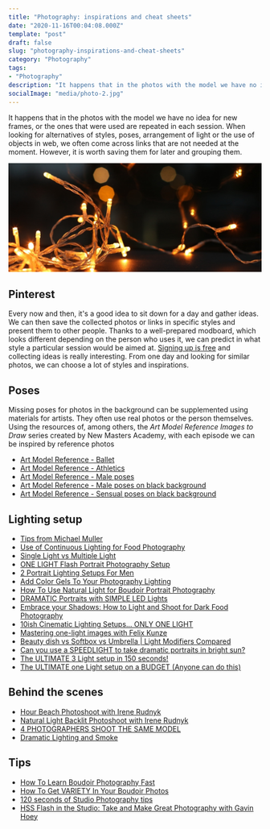 ```yaml
---
title: "Photography: inspirations and cheat sheets"
date: "2020-11-16T00:04:08.000Z"
template: "post"
draft: false
slug: "photography-inspirations-and-cheat-sheets"
category: "Photography"
tags:
- "Photography"
description: "It happens that in the photos with the model we have no idea for new frames, or the ones that were used are repeated in each session. When looking for alternatives of styles, poses, arrangement of light or the use of objects in web, we often come across links that are not needed at the moment. However, it is worth saving them for later and grouping them"
socialImage: "media/photo-2.jpg"
---
```

It happens that in the photos with the model we have no idea for new frames, or the ones that were used are repeated in each session. When looking for alternatives of styles, poses, arrangement of light or the use of objects in web, we often come across links that are not needed at the moment. However, it is worth saving them for later and grouping them.

![Photography: inspirations and cheat sheets](/media/photo-2.jpg)

## Pinterest

Every now and then, it's a good idea to sit down for a day and gather ideas. We can then save the collected photos or links in specific styles and present them to other people. Thanks to a well-prepared modboard, which looks different depending on the person who uses it, we can predict in what style a particular session would be aimed at. [Signing up is free](https://pinterest.com) and collecting ideas is really interesting. From one day and looking for similar photos, we can choose a lot of styles and inspirations.

## Poses

Missing poses for photos in the background can be supplemented using materials for artists. They often use real photos or the person themselves. Using the resources of, among others, the _Art Model Reference Images to Draw_ series created by New Masters Academy, with each episode we can be inspired by reference photos
- [Art Model Reference - Ballet](https://www.youtube.com/watch?v=rWbeelH9eCA)
- [Art Model Reference - Athletics](https://www.youtube.com/watch?v=mNNSwITdPIM)
- [Art Model Reference - Male poses](https://www.youtube.com/watch?v=tPLRJrlq7x0)
- [Art Model Reference - Male poses on black background](https://www.youtube.com/watch?v=a7gmb1Ba8WA)
- [Art Model Reference - Sensual poses on black background](https://www.youtube.com/watch?v=hXVnwARYmqo)


## Lighting setup

- [Tips from Michael Muller](https://www.youtube.com/watch?v=Z4eVEmcBwxk)
- [Use of Continuous Lighting for Food Photography](https://www.youtube.com/watch?v=JIcV06atCPY)
- [Single Light vs Multiple Light](https://youtu.be/2QHe1SRoTDQ)
- [ONE LIGHT Flash Portrait Photography Setup](https://youtu.be/L8Zd_jFJvqs)
- [2 Portrait Lighting Setups For Men](https://youtu.be/L199IpvSsRI)
- [Add Color Gels To Your Photography Lighting](https://youtu.be/2MyvV1BQmps)
- [How To Use Natural Light for Boudoir Portrait Photography](https://www.youtube.com/watch?v=8ZFWLOl-TiE)
- [DRAMATIC Portraits with SIMPLE LED Lights](https://www.youtube.com/watch?v=-z2bu-TT14s)
- [Embrace your Shadows: How to Light and Shoot for Dark Food Photography](https://www.youtube.com/watch?v=zfvxpL5s_KA)
- [10ish Cinematic Lighting Setups... ONLY ONE LIGHT](https://www.youtube.com/watch?v=iiUTTk67kXE)
- [Mastering one-light images with Felix Kunze](https://www.youtube.com/watch?v=WKpj-QyUKOk)
- [Beauty dish vs Softbox vs Umbrella | Light Modifiers Compared](https://www.youtube.com/watch?v=Bb0aBun182g)
- [Can you use a SPEEDLIGHT to take dramatic portraits in bright sun?](https://www.youtube.com/watch?v=ohFOLUF1NNM)
- [The ULTIMATE 3 Light setup in 150 seconds!](https://www.youtube.com/watch?v=uMwGVYU_eq0)
- [The ULTIMATE one Light setup on a BUDGET (Anyone can do this)](https://www.youtube.com/watch?v=jr-5Q2LDafg)


## Behind the scenes

- [Hour Beach Photoshoot with Irene Rudnyk](https://youtu.be/iuXiTtFOO20Golden)
- [Natural Light Backlit Photoshoot with Irene Rudnyk](https://youtu.be/6_l2dBFJscw)
- [4 PHOTOGRAPHERS SHOOT THE SAME MODEL](https://youtu.be/w9b07-9aDZs)
- [Dramatic Lighting and Smoke](https://youtu.be/tQHHsXgzywg)

## Tips

- [How To Learn Boudoir Photography Fast](https://www.youtube.com/watch?v=BbySBYjL4E0)
- [How To Get VARIETY In Your Boudoir Photos](https://www.youtube.com/watch?v=UIP3U05ZPgQ)
- [120 seconds of Studio Photography tips](https://www.youtube.com/watch?v=Pfyq8z0TpQc)
- [HSS Flash in the Studio: Take and Make Great Photography with Gavin Hoey](https://www.youtube.com/watch?v=eqdvNaLarz4)
